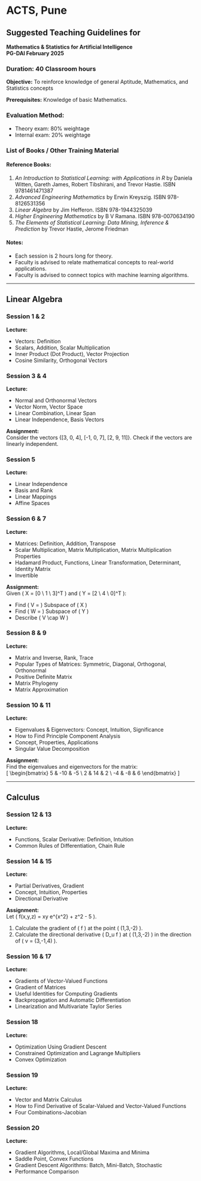 # ACTS, Pune

## Suggested Teaching Guidelines for  
**Mathematics & Statistics for Artificial Intelligence  
PG-DAI February 2025**

### Duration: 40 Classroom hours  

**Objective:** To reinforce knowledge of general Aptitude, Mathematics, and Statistics concepts  

**Prerequisites:** Knowledge of basic Mathematics.  

### Evaluation Method:  
- Theory exam: 80% weightage  
- Internal exam: 20% weightage  

### List of Books / Other Training Material  

#### Reference Books:  
1. *An Introduction to Statistical Learning: with Applications in R* by Daniela Witten, Gareth James, Robert Tibshirani, and Trevor Hastie. ISBN 9781461471387  
2. *Advanced Engineering Mathematics* by Erwin Kreyszig. ISBN 978-8126531356  
3. *Linear Algebra* by Jim Hefferon. ISBN 978-1944325039  
4. *Higher Engineering Mathematics* by B V Ramana. ISBN 978-0070634190  
5. *The Elements of Statistical Learning: Data Mining, Inference & Prediction* by Trevor Hastie, Jerome Friedman  

#### Notes:  
- Each session is 2 hours long for theory.  
- Faculty is advised to relate mathematical concepts to real-world applications.  
- Faculty is advised to connect topics with machine learning algorithms.  

---

## Linear Algebra  

### Session 1 & 2  
**Lecture:**  
- Vectors: Definition  
- Scalars, Addition, Scalar Multiplication  
- Inner Product (Dot Product), Vector Projection  
- Cosine Similarity, Orthogonal Vectors  

### Session 3 & 4  
**Lecture:**  
- Normal and Orthonormal Vectors  
- Vector Norm, Vector Space  
- Linear Combination, Linear Span  
- Linear Independence, Basis Vectors  

**Assignment:**  
Consider the vectors {[3, 0, 4], [-1, 0, 7], [2, 9, 11]}. Check if the vectors are linearly independent.  

### Session 5  
**Lecture:**  
- Linear Independence  
- Basis and Rank  
- Linear Mappings  
- Affine Spaces  

### Session 6 & 7  
**Lecture:**  
- Matrices: Definition, Addition, Transpose  
- Scalar Multiplication, Matrix Multiplication, Matrix Multiplication Properties  
- Hadamard Product, Functions, Linear Transformation, Determinant, Identity Matrix  
- Invertible  

**Assignment:**  
Given \( X = [0 \ 1 \ 3]^T \) and \( Y = [2 \ 4 \ 0]^T \):  
- Find \( V = \) Subspace of \( X \)  
- Find \( W = \) Subspace of \( Y \)  
- Describe \( V \cap W \)  

### Session 8 & 9  
**Lecture:**  
- Matrix and Inverse, Rank, Trace  
- Popular Types of Matrices: Symmetric, Diagonal, Orthogonal, Orthonormal  
- Positive Definite Matrix  
- Matrix Phylogeny  
- Matrix Approximation  

### Session 10 & 11  
**Lecture:**  
- Eigenvalues & Eigenvectors: Concept, Intuition, Significance  
- How to Find Principle Component Analysis  
- Concept, Properties, Applications  
- Singular Value Decomposition  

**Assignment:**  
Find the eigenvalues and eigenvectors for the matrix:  
\[
\begin{bmatrix}
5 & -10 & -5 \\
2 & 14 & 2 \\
-4 & -8 & 6
\end{bmatrix}
\]

---

## Calculus  

### Session 12 & 13  
**Lecture:**  
- Functions, Scalar Derivative: Definition, Intuition  
- Common Rules of Differentiation, Chain Rule  

### Session 14 & 15  
**Lecture:**  
- Partial Derivatives, Gradient  
- Concept, Intuition, Properties  
- Directional Derivative  

**Assignment:**  
Let \( f(x,y,z) = xy e^{x^2} + z^2 - 5 \).  
1. Calculate the gradient of \( f \) at the point \( (1,3,-2) \).  
2. Calculate the directional derivative \( D_u f \) at \( (1,3,-2) \) in the direction of \( v = (3,-1,4) \).  

### Session 16 & 17  
**Lecture:**  
- Gradients of Vector-Valued Functions  
- Gradient of Matrices  
- Useful Identities for Computing Gradients  
- Backpropagation and Automatic Differentiation  
- Linearization and Multivariate Taylor Series  

### Session 18  
**Lecture:**  
- Optimization Using Gradient Descent  
- Constrained Optimization and Lagrange Multipliers  
- Convex Optimization  

### Session 19  
**Lecture:**  
- Vector and Matrix Calculus  
- How to Find Derivative of Scalar-Valued and Vector-Valued Functions  
- Four Combinations-Jacobian  

### Session 20  
**Lecture:**  
- Gradient Algorithms, Local/Global Maxima and Minima  
- Saddle Point, Convex Functions  
- Gradient Descent Algorithms: Batch, Mini-Batch, Stochastic  
- Performance Comparison  